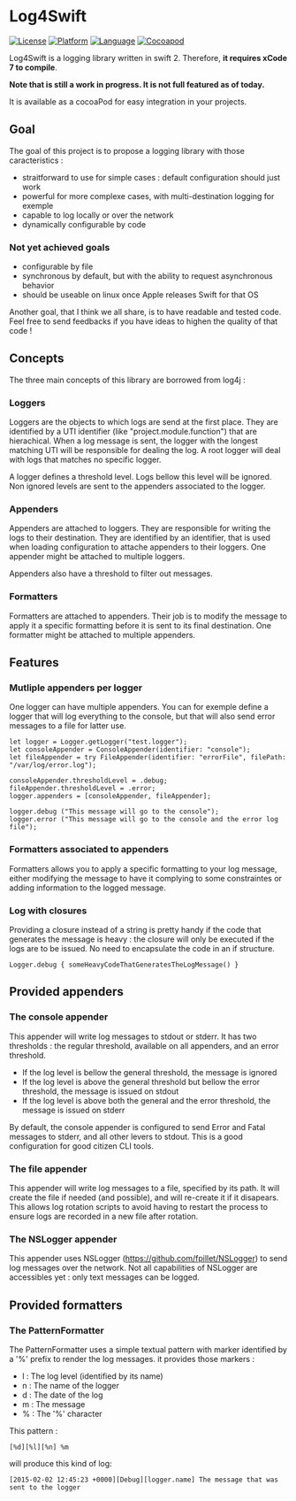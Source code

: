 # Log4Swift
[![License](https://img.shields.io/badge/License-LGPLv3-blue.svg
            )](http://mit-license.org) [![Platform](http://img.shields.io/badge/platform-osx-lightgrey.svg?style=flat
             )](https://developer.apple.com/resources/) [![Language](http://img.shields.io/badge/language-swift2-orange.svg?style=flat
             )](https://developer.apple.com/swift) [![Cocoapod](http://img.shields.io/cocoapods/v/Log4swift.svg?style=flat)](http://cocoadocs.org/docsets/Log4swift/)

Log4Swift is a logging library written in swift 2. Therefore, **it requires xCode 7 to compile**.

**Note that is still a work in progress. It is not full featured as of today.**

It is available as a cocoaPod for easy integration in your projects.

## Goal
The goal of this project is to propose a logging library with those caracteristics :

* straitforward to use for simple cases : default configuration should just work
* powerful for more complexe cases, with multi-destination logging for exemple
* capable to log locally or over the network
* dynamically configurable by code

### Not yet achieved goals
* configurable by file
* synchronous by default, but with the ability to request asynchronous behavior
* should be useable on linux once Apple releases Swift for that OS

Another goal, that I think we all share, is to have readable and tested code. Feel free to send feedbacks if you have ideas to highen the quality of that code !

## Concepts
The three main concepts of this library are borrowed from log4j :

### Loggers
Loggers are the objects to which logs are send at the first place.
They are identified by a UTI identifier (like "project.module.function") that are hierachical. When a log message is sent, the logger with the longest matching UTI will be responsible for dealing the log.
A root logger will deal with logs that matches no specific logger.

A logger defines a threshold level. Logs bellow this level will be ignored. Non ignored levels are sent to the appenders associated to the logger.

### Appenders
Appenders are attached to loggers. They are responsible for writing the logs to their destination. They are identified by an identifier, that is used when loading configuration to attache appenders to their loggers. One appender might be attached to multiple loggers.

Appenders also have a threshold to filter out messages.

### Formatters
Formatters are attached to appenders. Their job is to modify the message to apply it a specific formatting before it is sent to its final destination. One formatter might be attached to multiple appenders.

## Features
### Mutliple appenders per logger
One logger can have multiple appenders. You can for exemple define a logger that will log everything to the console, but that will also send error messages to a file for latter use.

```
let logger = Logger.getLogger("test.logger");
let consoleAppender = ConsoleAppender(identifier: "console");
let fileAppender = try FileAppender(identifier: "errorFile", filePath: "/var/log/error.log");

consoleAppender.thresholdLevel = .debug;
fileAppender.thresholdLevel = .error;
logger.appenders = [consoleAppender, fileAppender];

logger.debug ("This message will go to the console");
logger.error ("This message will go to the console and the error log file");
```

### Formatters associated to appenders
Formatters allows you to apply a specific formatting to your log message, either modifying the message to have it complying to some constraintes or adding information to the logged message.  

### Log with closures
Providing a closure instead of a string is pretty handy if the code that generates the message is heavy : the closure will only be executed if the logs are to be issued. No need to encapsulate the code in an if structure.

```
Logger.debug { someHeavyCodeThatGeneratesTheLogMessage() }
```

## Provided appenders

### The console appender
This appender will write log messages to stdout or stderr. It has two thresholds : the regular threshold, available on all appenders, and an error threshold.

* If the log level is bellow the general threshold, the message is ignored
* If the log level is above the general threshold but bellow the error threshold, the message is issued on stdout
* If the log level is above both the general and the error threshold, the message is issued on stderr

By default, the console appender is configured to send Error and Fatal messages to stderr, and all other levers to stdout. This is a good configuration for good citizen CLI tools.

### The file appender
This appender will write log messages to a file, specified by its path. It will create the file if needed (and possible), and will re-create it if it disapears. This allows log rotation scripts to avoid having to restart the process to ensure logs are recorded in a new file after rotation.

### The NSLogger appender
This appender uses NSLogger (https://github.com/fpillet/NSLogger) to send log messages over the network.
Not all capabilities of NSLogger are accessibles yet : only text messages can be logged.

## Provided formatters

### The PatternFormatter

The PatternFormatter uses a simple textual pattern with marker identified by a '%' prefix to render the log messages. it provides those markers :

* l : The log level (identified by its name)
* n : The name of the logger
* d : The date of the log
* m : The message
* % : The '%' character

This pattern :  
```
[%d][%l][%n] %m
```  
will produce this kind of log:  
```
[2015-02-02 12:45:23 +0000][Debug][logger.name] The message that was sent to the logger
```
